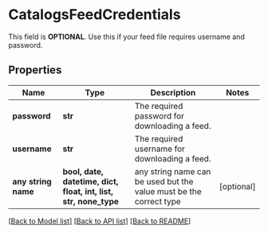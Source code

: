 # CatalogsFeedCredentials

This field is **OPTIONAL**. Use this if your feed file requires username and password.

## Properties
Name | Type | Description | Notes
------------ | ------------- | ------------- | -------------
**password** | **str** | The required password for downloading a feed. | 
**username** | **str** | The required username for downloading a feed. | 
**any string name** | **bool, date, datetime, dict, float, int, list, str, none_type** | any string name can be used but the value must be the correct type | [optional]

[[Back to Model list]](../README.md#documentation-for-models) [[Back to API list]](../README.md#documentation-for-api-endpoints) [[Back to README]](../README.md)


